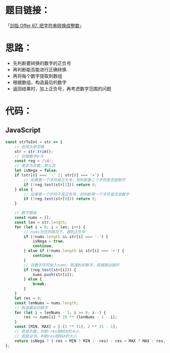 # 题目链接：

「[剑指 Offer 67. 把字符串转换成整数](https://leetcode-cn.com/problems/ba-zi-fu-chuan-zhuan-huan-cheng-zheng-shu-lcof/)」

# 思路：

- 先判断要转换的数字的正负号
- 再判断能否能进行正确转换
- 再将每个数字提取到数组
- 根据数组，构造最后的数字
- 返回结果时，加上正负号，再考虑数字范围的问题

# 代码：

## JavaScript

```javascript
const strToInt = str => {
    // 去除头部空格
    str = str.trim();
    // 仅限数字0~9
    const reg = /\d/;
    // 是否为负数，默认否
    let isNega = false;
    if (str[0] === '-' || str[0] === '+') {
        // 如果第一个字符是正负号，则判断第二个字符是否是数字
        if (!reg.test(str[1])) return 0;
    } else {
        // 如果第一个字符不是正负号，则判断第一个字符是否是数字
        if (!reg.test(str[0])) return 0;
    }

    // 数字数组
    const nums = [];
    const len = str.length;
    for (let i = 0; i < len; i++) {
        // nums为空的情况下，遇到正负号
        if (!nums.length && str[i] === '-') {
            isNega = true;
            continue;
        } else if (!nums.length && str[i] === '+') {
            continue;
        }
        // 将数字字符放入nums，若遇到非数字，直接跳出循环
        if (reg.test(str[i])) {
            nums.push(str[i]);
        } else {
            break;
        }
    }
    let res = 0;
    const lenNums = nums.length;
    // 构造最后的数字
    for (let i = lenNums - 1; i >= 0; i--) {
        res += nums[i] * 10 ** (lenNums - 1 - i);
    }
    const [MIN, MAX] = [-(2 ** 31), 2 ** 31 - 1];
    // 若是负数，判断-res和MIN的大小
    // 若是证书，判断res和MAX的大小
    return isNega ? (-res < MIN ? MIN : -res) : res > MAX ? MAX : res;
};
```

